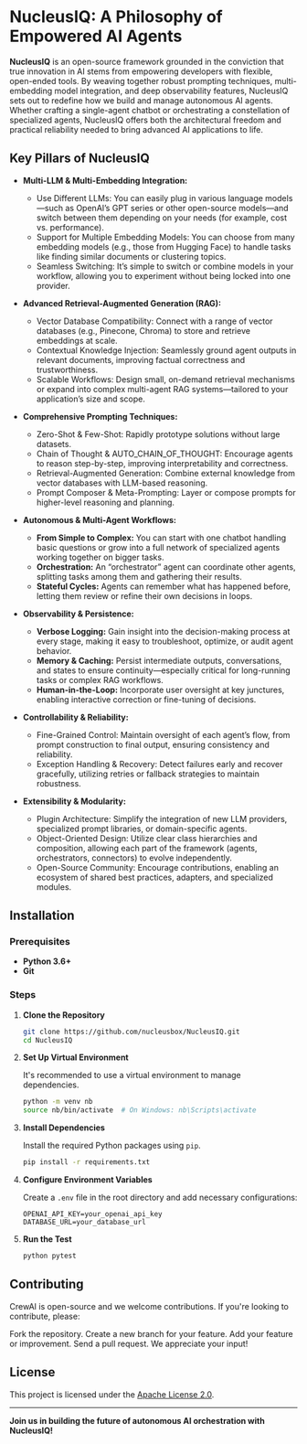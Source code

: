 # NucleusIQ: A Philosophy of Empowered AI Agents

**NucleusIQ** is an open-source framework grounded in the conviction that true innovation in AI stems from empowering developers with flexible, open-ended tools. By weaving together robust prompting techniques, multi-embedding model integration, and deep observability features, NucleusIQ sets out to redefine how we build and manage autonomous AI agents. Whether crafting a single-agent chatbot or orchestrating a constellation of specialized agents, NucleusIQ offers both the architectural freedom and practical reliability needed to bring advanced AI applications to life.

## Key Pillars of NucleusIQ

- **Multi-LLM & Multi-Embedding Integration:** 
    - Use Different LLMs: You can easily plug in various language models—such as OpenAI’s GPT series or other open-source models—and switch between them depending on your needs (for example, cost vs. performance).
    - Support for Multiple Embedding Models: You can choose from many embedding models (e.g., those from Hugging Face) to handle tasks like finding similar documents or clustering topics.
    - Seamless Switching: It’s simple to switch or combine models in your workflow, allowing you to experiment without being locked into one provider.

- **Advanced Retrieval-Augmented Generation (RAG):** 
    - Vector Database Compatibility: Connect with a range of vector databases (e.g., Pinecone, Chroma) to store and retrieve embeddings at scale.
    - Contextual Knowledge Injection: Seamlessly ground agent outputs in relevant documents, improving factual correctness and trustworthiness.
    - Scalable Workflows: Design small, on-demand retrieval mechanisms or expand into complex multi-agent RAG systems—tailored to your application’s size and scope.

- **Comprehensive Prompting Techniques:** 
    - Zero-Shot & Few-Shot: Rapidly prototype solutions without large datasets.
    - Chain of Thought & AUTO_CHAIN_OF_THOUGHT: Encourage agents to reason step-by-step, improving interpretability and correctness.
    - Retrieval-Augmented Generation: Combine external knowledge from vector databases with LLM-based reasoning.
    - Prompt Composer & Meta-Prompting: Layer or compose prompts for higher-level reasoning and planning.

- **Autonomous & Multi-Agent Workflows:** 
    - **From Simple to Complex:** You can start with one chatbot handling basic questions or grow into a full network of specialized agents working together on bigger tasks.
    - **Orchestration:** An “orchestrator” agent can coordinate other agents, splitting tasks among them and gathering their results.
    - **Stateful Cycles:** Agents can remember what has happened before, letting them review or refine their own decisions in loops.
- **Observability & Persistence:** 
    - **Verbose Logging:** Gain insight into the decision-making process at every stage, making it easy to troubleshoot, optimize, or audit agent behavior.
    - **Memory & Caching:** Persist intermediate outputs, conversations, and states to ensure continuity—especially critical for long-running tasks or complex RAG workflows.
    - **Human-in-the-Loop:** Incorporate user oversight at key junctures, enabling interactive correction or fine-tuning of decisions.

- **Controllability & Reliability:**
    - Fine-Grained Control: Maintain oversight of each agent’s flow, from prompt construction to final output, ensuring consistency and reliability.
    - Exception Handling & Recovery: Detect failures early and recover gracefully, utilizing retries or fallback strategies to maintain robustness.

- **Extensibility & Modularity:**
    - Plugin Architecture: Simplify the integration of new LLM providers, specialized prompt libraries, or domain-specific agents.
    - Object-Oriented Design: Utilize clear class hierarchies and composition, allowing each part of the framework (agents, orchestrators, connectors) to evolve independently.
    - Open-Source Community: Encourage contributions, enabling an ecosystem of shared best practices, adapters, and specialized modules.

## Installation

### Prerequisites

- **Python 3.6+**
- **Git**

### Steps

1. **Clone the Repository**

    ```bash
    git clone https://github.com/nucleusbox/NucleusIQ.git
    cd NucleusIQ
    ```
2. **Set Up Virtual Environment**

    It's recommended to use a virtual environment to manage dependencies.

    ```bash
    python -m venv nb
    source nb/bin/activate  # On Windows: nb\Scripts\activate
    ```

3. **Install Dependencies**

    Install the required Python packages using `pip`.

    ```bash
    pip install -r requirements.txt
    ```

4. **Configure Environment Variables**

    Create a `.env` file in the root directory and add necessary configurations:

    ```env
    OPENAI_API_KEY=your_openai_api_key
    DATABASE_URL=your_database_url
    ```

5. **Run the Test**

    ```bash
    python pytest
    ```

## Contributing

CrewAI is open-source and we welcome contributions. If you're looking to contribute, please:

Fork the repository.
Create a new branch for your feature.
Add your feature or improvement.
Send a pull request.
We appreciate your input!

## License

This project is licensed under the [Apache License 2.0](LICENSE).

---

**Join us in building the future of autonomous AI orchestration with NucleusIQ!**
